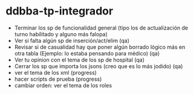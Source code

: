 # ddbba-tp-integrador

* Terminar los sp de funcionalidad general (tipo los de actualización de turno habilitado y alguno más falopa)
* Ver si falta algún sp de inserción/act/elim (qa)
* Revisar si de casualidad hay que poner algún borrado lógico más en otra tabla (Ejemplo: lo estaba pensando para médico) (qa)
* Ver tu opinion con el tema de los sp de hospital (qa)
* Cerrar los sp que importa los jsons (creo que es lo más jodido) (qa)
* ver el tema de los xml (progress)
* hacer scripts de prueba (progress)
* cambiar orden: ver el tema de los roles